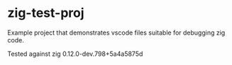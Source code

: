 # zig-test-proj

Example project that demonstrates vscode files
suitable for debugging zig code.

Tested against zig 0.12.0-dev.798+5a4a5875d
